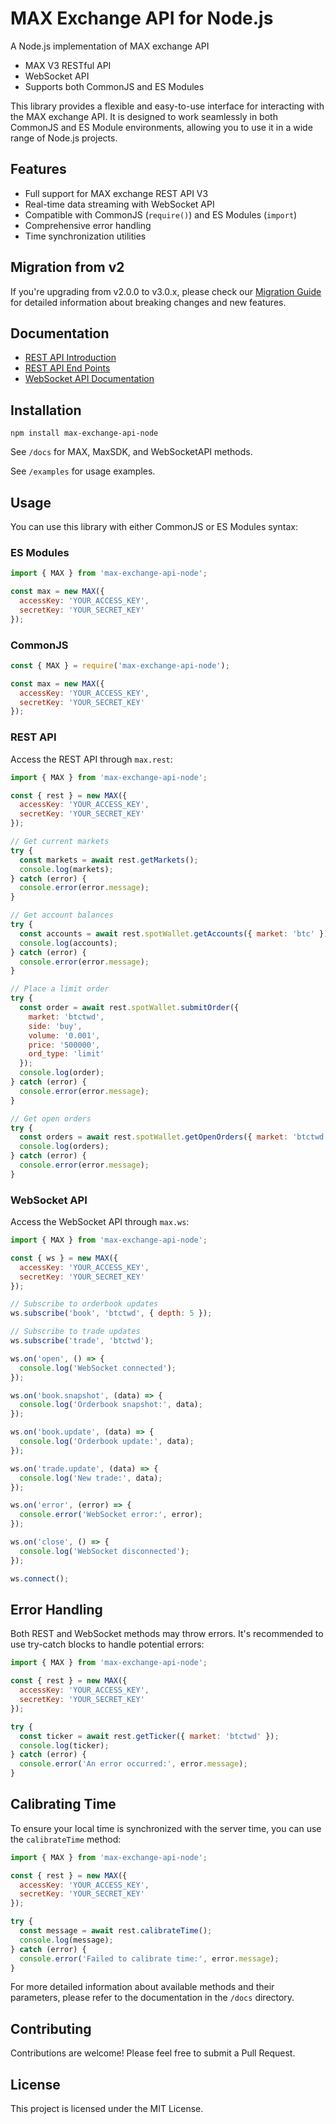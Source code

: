 # MAX Exchange API for Node.js

A Node.js implementation of MAX exchange API

* MAX V3 RESTful API
* WebSocket API
* Supports both CommonJS and ES Modules

This library provides a flexible and easy-to-use interface for interacting with the MAX exchange API. It is designed to work seamlessly in both CommonJS and ES Module environments, allowing you to use it in a wide range of Node.js projects.

## Features

- Full support for MAX exchange REST API V3
- Real-time data streaming with WebSocket API
- Compatible with CommonJS (`require()`) and ES Modules (`import`)
- Comprehensive error handling
- Time synchronization utilities

## Migration from v2

If you're upgrading from v2.0.0 to v3.0.x, please check our [Migration Guide](./MIGRATION_V2_TO_V3.md) for detailed information about breaking changes and new features.


## Documentation

* [REST API Introduction](https://max.maicoin.com/documents/api_v2)
* [REST API End Points](https://max.maicoin.com/documents/api_list/v3)
* [WebSocket API Documentation](https://maicoin.github.io/max-websocket-docs/)

## Installation

```
npm install max-exchange-api-node
```

See `/docs` for MAX, MaxSDK, and WebSocketAPI methods.

See `/examples` for usage examples.

## Usage

You can use this library with either CommonJS or ES Modules syntax:

### ES Modules

```javascript
import { MAX } from 'max-exchange-api-node';

const max = new MAX({
  accessKey: 'YOUR_ACCESS_KEY',
  secretKey: 'YOUR_SECRET_KEY'
});
```

### CommonJS

```javascript
const { MAX } = require('max-exchange-api-node');

const max = new MAX({
  accessKey: 'YOUR_ACCESS_KEY',
  secretKey: 'YOUR_SECRET_KEY'
});
```

### REST API

Access the REST API through `max.rest`:

```js
import { MAX } from 'max-exchange-api-node';

const { rest } = new MAX({
  accessKey: 'YOUR_ACCESS_KEY',
  secretKey: 'YOUR_SECRET_KEY'
});

// Get current markets
try {
  const markets = await rest.getMarkets();
  console.log(markets);
} catch (error) {
  console.error(error.message);
}

// Get account balances
try {
  const accounts = await rest.spotWallet.getAccounts({ market: 'btc' });
  console.log(accounts);
} catch (error) {
  console.error(error.message);
}

// Place a limit order
try {
  const order = await rest.spotWallet.submitOrder({
    market: 'btctwd',
    side: 'buy',
    volume: '0.001',
    price: '500000',
    ord_type: 'limit'
  });
  console.log(order);
} catch (error) {
  console.error(error.message);
}

// Get open orders
try {
  const orders = await rest.spotWallet.getOpenOrders({ market: 'btctwd' });
  console.log(orders);
} catch (error) {
  console.error(error.message);
}
```

### WebSocket API

Access the WebSocket API through `max.ws`:

```js
import { MAX } from 'max-exchange-api-node';

const { ws } = new MAX({
  accessKey: 'YOUR_ACCESS_KEY',
  secretKey: 'YOUR_SECRET_KEY'
});

// Subscribe to orderbook updates
ws.subscribe('book', 'btctwd', { depth: 5 });

// Subscribe to trade updates
ws.subscribe('trade', 'btctwd');

ws.on('open', () => {
  console.log('WebSocket connected');
});

ws.on('book.snapshot', (data) => {
  console.log('Orderbook snapshot:', data);
});

ws.on('book.update', (data) => {
  console.log('Orderbook update:', data);
});

ws.on('trade.update', (data) => {
  console.log('New trade:', data);
});

ws.on('error', (error) => {
  console.error('WebSocket error:', error);
});

ws.on('close', () => {
  console.log('WebSocket disconnected');
});

ws.connect();

```

## Error Handling

Both REST and WebSocket methods may throw errors. It's recommended to use try-catch blocks to handle potential errors:

```js
import { MAX } from 'max-exchange-api-node';

const { rest } = new MAX({
  accessKey: 'YOUR_ACCESS_KEY',
  secretKey: 'YOUR_SECRET_KEY'
});

try {
  const ticker = await rest.getTicker({ market: 'btctwd' });
  console.log(ticker);
} catch (error) {
  console.error('An error occurred:', error.message);
}
```

## Calibrating Time

To ensure your local time is synchronized with the server time, you can use the `calibrateTime` method:

```js
import { MAX } from 'max-exchange-api-node';

const { rest } = new MAX({
  accessKey: 'YOUR_ACCESS_KEY',
  secretKey: 'YOUR_SECRET_KEY'
});

try {
  const message = await rest.calibrateTime();
  console.log(message);
} catch (error) {
  console.error('Failed to calibrate time:', error.message);
}
```

For more detailed information about available methods and their parameters, please refer to the documentation in the `/docs` directory.

## Contributing

Contributions are welcome! Please feel free to submit a Pull Request.

## License

This project is licensed under the MIT License.